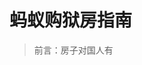 # 蚂蚁购狱房指南

> 前言：房子对国人有 

<!--stackedit_data:
eyJoaXN0b3J5IjpbMTgyNzEyMTY3NiwyMTM1MDI1MDYzLDE4NT
U1NTIwNjBdfQ==
-->